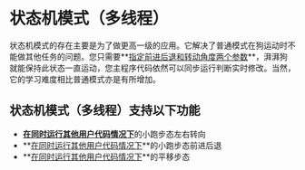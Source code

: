 # 状态机模式（多线程）

  状态机模式的存在主要是为了做更高一级的应用。它解决了普通模式在狗运动时不能做其他任务的问题。您只需要**<u>指定前进后退和转动角度两个参数</u>**，湃湃狗就能保持此状态一直运动，您主程序代码依然可以同步运行判断实时修改。当然，它的学习难度相比普通模式亦是有所增加。



## 状态机模式（多线程）支持以下功能

- <u>**在同时运行其他用户代码情况下**</u>的小跑步态左右转向
- **<u>在同时运行其他用户代码情况下</u>**的小跑步态前进后退
- **<u>在同时运行其他用户代码情况下</u>**的平移步态


